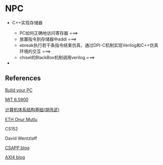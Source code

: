 # NPC

- C++实现存储器                               
	- PC如何正确地访问寄存器 ===>                                 
	- 放置指令到存储器中addi  ===> 
	- ebreak执行若干条指令结束仿真，通过DPI-C机制实现Verilog和C++仿真环境的交互  ===>     
	- chisel的BlackBox机制调用verilog ===>

- 














## References

[Build your PC](https://zanpu.spencerwoo.com/)

[MIT 6.5900](https://csg.csail.mit.edu/6.5900/syllabusreadings.html)

[计算机体系结构基础(胡伟武)](https://foxsen.github.io/archbase/)

[ETH Onur Mutlu](https://people.inf.ethz.ch/omutlu/)

CS152

David Wentzlaff

[CSAPP blog](https://wdxtub.com/csapp/thin-csapp-4/2016/04/16/)

[AXI4 blog](https://www.lzrnote.cn/2021/10/08/axi%e6%80%bb%e7%ba%bf%e6%80%bb%e7%bb%93/)
